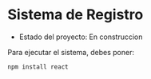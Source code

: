<h1> Sistema  de Registro</h1>

- Estado del proyecto: En construccion  

Para ejecutar el sistema, debes poner:

```npm install react```

